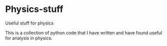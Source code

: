 # Physics-stuff
Useful stuff for physics

This is a collection of python code that I have written and have found useful for analysis in physics.
